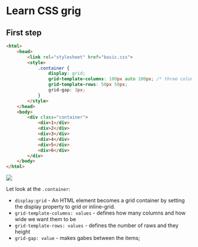 # Learn CSS grig

## First step 

```html
<html>
    <head>
        <link rel="stylesheet" href="basic.css">
        <style>
            .container {
                display: grid;
                grid-template-columns: 100px auto 100px; /* three column */
                grid-template-rows: 50px 50px;
                grid-gap: 3px;
            }
        </style>
    </head>
    <body>
        <div class="container">
            <div>1</div>
            <div>2</div>
            <div>3</div>
            <div>4</div>
            <div>5</div>
            <div>6</div>
        </div>
    </body>
</html>
```

<img src="https://i.ibb.co/N9vtFRW/2019-02-25-23-23-18.png">

Let look at the ```.container```:
* ```display:grid``` - An HTML element becomes a grid container by setting the display property to grid or inline-grid.
* ```grid-template-columns: values``` - defines how many columns and how wide we want them to be
* ```grid-template-rows: values``` - defines the number of raws and they height
* ```grid-gap: value``` - makes gabes between the items;
 